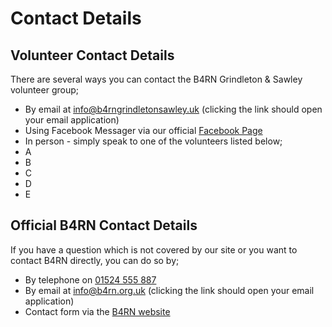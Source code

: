 # Contact Details
## Volunteer Contact Details
There are several ways you can contact the B4RN Grindleton & Sawley volunteer group;

* By email at [info@b4rngrindletonsawley.uk](mailto:info@b4rngrindletonsawley.uk) (clicking the link should open your email application)
* Using Facebook Messager via our official [Facebook Page](https://www.facebook.com/b4rngrindletonsawley)
* In person - simply speak to one of the volunteers listed below;
 * A
 * B
 * C
 * D
 * E

## Official B4RN Contact Details
If you have a question which is not covered by our site or you want to contact B4RN directly, you can do so by;

* By telephone on [01524 555 887](tel:01524555887)
* By email at [info@b4rn.org.uk](mailto:info@b4rn.org.uk) (clicking the link should open your email application)
* Contact form via the [B4RN website](https://b4rn.org.uk/support/contact)